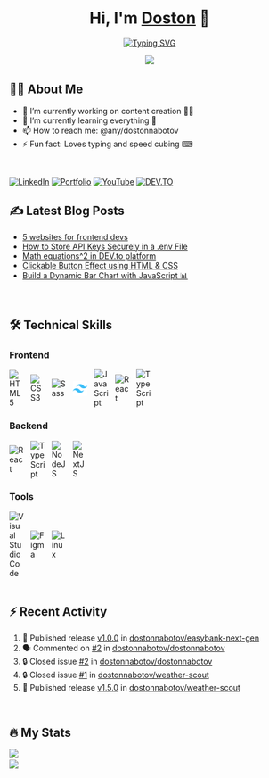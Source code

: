 <h1 align="center">Hi, I'm <a href="https://dostonnabotov.com">Doston</a> 👋</h1>

<p align="center">
  <a href="https://git.io/typing-svg"><img src="https://readme-typing-svg.demolab.com?font=Fira+Code&size=24&pause=1000&color=31ABE1&center=true&width=435&lines=Frontend+Developer+;UI/UX+Designer+;Content+Creator+;and+Passionate+Learner!;Nice+to+meet+you..." alt="Typing SVG" /></a>
</p>

<p align="center">
  <img src="https://komarev.com/ghpvc/?username=dostonnabotov&color=blue&abbreviated=true">
</p>

## 👨‍💻 About Me

- 🔭 I’m currently working on content creation 👨‍💻
- 🌱 I’m currently learning everything 🤣
- 📫 How to reach me: @any/dostonnabotov
- ⚡ Fun fact: Loves typing and speed cubing ⌨

<br />

[![LinkedIn](https://img.shields.io/badge/LinkedIn-0077B5?style=for-the-badge&logo=linkedin&logoColor=white)](https://www.linkedin.com/in/dostonnabotov)
[![Portfolio](https://img.shields.io/badge/Portfolio-030607?style=for-the-badge&logo=google&logoColor=white)](https://dostonnabotov.com/)
[![YouTube](https://img.shields.io/badge/YouTube-FF0000?style=for-the-badge&logo=youtube&logoColor=white)](https://www.youtube.com/@Technoph1le)
[![DEV.TO](https://img.shields.io/badge/DEV.TO-black?style=for-the-badge&logo=dev.to&logoColor=white)](https://dev.to/dostonnabotov)

## ✍ Latest Blog Posts

<!-- BLOG-POST-LIST:START -->
- [5 websites for frontend devs](https://dev.to/technoph1le/5-websites-for-frontend-devs-4ne0)
- [How to Store API Keys Securely in a .env File](https://dev.to/technoph1le/how-to-store-api-keys-securely-in-a-env-file-32eo)
- [Math equations^2 in DEV.to platform](https://dev.to/technoph1le/math-equations2-in-devto-platform-2io0)
- [Clickable Button Effect using HTML &amp; CSS](https://dev.to/technoph1le/clickable-button-effect-using-html-css-2ggo)
- [Build a Dynamic Bar Chart with JavaScript 📊](https://dev.to/technoph1le/build-a-dynamic-bar-chart-with-javascript-1e0c)
<!-- BLOG-POST-LIST:END -->

<br />

## 🛠 Technical Skills

### Frontend 

<div style="display: flex; align-items: center; gap: .75rem; flex-wrap: wrap">
  <img title="HTML5" alt="HTML5" width="26px" src="https://cdn.jsdelivr.net/gh/devicons/devicon/icons/html5/html5-original.svg" />
  <img title="CSS3" alt="CSS3" width="26px" src="https://cdn.jsdelivr.net/gh/devicons/devicon/icons/css3/css3-original.svg" />
  <img title="Sass" alt="Sass" width="26px" src="https://cdn.jsdelivr.net/gh/devicons/devicon/icons/sass/sass-original.svg" />
  <img title="TailWind CSS" alt="TailWind CSS" width="26px" src="https://github.com/devicons/devicon/blob/v2.16.0/icons/tailwindcss/tailwindcss-original.svg" />
  <img title="JavaScript" alt="JavaScript" width="26px" src="https://cdn.jsdelivr.net/gh/devicons/devicon/icons/javascript/javascript-original.svg" />
  <img title="React" alt="React" width="26px" src="https://cdn.jsdelivr.net/gh/devicons/devicon/icons/react/react-original.svg" />
  <img title="TypeScript" alt="TypeScript" width="26px" src="https://cdn.jsdelivr.net/gh/devicons/devicon/icons/typescript/typescript-original.svg" />
</div>

### Backend

<div style="display: flex; align-items: center; gap: .75rem; flex-wrap: wrap">
  <img title="React" alt="React" width="26px" src="https://cdn.jsdelivr.net/gh/devicons/devicon/icons/react/react-original.svg" />
  <img title="TypeScript" alt="TypeScript" width="26px" src="https://cdn.jsdelivr.net/gh/devicons/devicon/icons/typescript/typescript-original.svg" />
  <img title="NodeJS" alt="NodeJS" width="26px" src="https://cdn.jsdelivr.net/gh/devicons/devicon/icons/nodejs/nodejs-original.svg" />
  <img title="NextJS" alt="NextJS" width="26px" src="https://cdn.jsdelivr.net/gh/devicons/devicon/icons/nextjs/nextjs-original.svg" />
</div>

### Tools

<div style="display: flex; align-items: center; gap: .75rem; flex-wrap: wrap">
  <img title="Visual Studio Code" alt="Visual Studio Code" width="26px" src="https://cdn.jsdelivr.net/gh/devicons/devicon/icons/vscode/vscode-original.svg" />
  <img title="Figma" alt="Figma" width="26px" src="https://cdn.jsdelivr.net/gh/devicons/devicon/icons/figma/figma-original.svg" />
  <img title="Linux" alt="Linux" width="26px" src="https://cdn.jsdelivr.net/gh/devicons/devicon/icons/linux/linux-original.svg" />
</div>

<br />

## ⚡ Recent Activity

<!--START_SECTION:activity-->

1. 🚀 Published release [v1.0.0](https://github.com/dostonnabotov/easybank-next-gen/releases/tag/v1.0.0) in [dostonnabotov/easybank-next-gen](https://github.com/dostonnabotov/easybank-next-gen)
2. 🗣 Commented on [#2](https://github.com/dostonnabotov/dostonnabotov/issues/2#issuecomment-2401950904) in [dostonnabotov/dostonnabotov](https://github.com/dostonnabotov/dostonnabotov)
3. 🔒 Closed issue [#2](https://github.com/dostonnabotov/dostonnabotov/issues/2) in [dostonnabotov/dostonnabotov](https://github.com/dostonnabotov/dostonnabotov)
4. 🔒 Closed issue [#1](https://github.com/dostonnabotov/weather-scout/issues/1) in [dostonnabotov/weather-scout](https://github.com/dostonnabotov/weather-scout)
5. 🚀 Published release [v1.5.0](https://github.com/dostonnabotov/weather-scout/releases/tag/v1.5.0) in [dostonnabotov/weather-scout](https://github.com/dostonnabotov/weather-scout)
<!--END_SECTION:activity-->

<br />

## 🔥 My Stats

<picture>
  <source 
    srcset="http://github-readme-streak-stats.herokuapp.com?user=dostonnabotov&theme=dark&background=0d1117&border=30363d"
    media="(prefers-color-scheme: dark)"
  />
  <source
    srcset="http://github-readme-streak-stats.herokuapp.com?user=dostonnabotov&theme=default"
    media="(prefers-color-scheme: light), (prefers-color-scheme: no-preference)"
  />
  <img src="http://github-readme-streak-stats.herokuapp.com?user=dostonnabotov&theme=default" />
</picture>

<br />

<picture>
  <source 
    srcset="https://github-readme-stats-xi2d.vercel.app/api?username=dostonnabotov&show_icons=true&theme=transparent&border_color=30363d&text_color=ecf3ff"
    media="(prefers-color-scheme: dark)"
  />
  <source
    srcset="https://github-readme-stats-xi2d.vercel.app/api?username=dostonnabotov&show_icons=true&theme=transparent"
    media="(prefers-color-scheme: light), (prefers-color-scheme: no-preference)"
  />
  <img src="https://github-readme-stats-xi2d.vercel.app/api?username=dostonnabotov&show_icons=true&theme=transparent" />
</picture>
